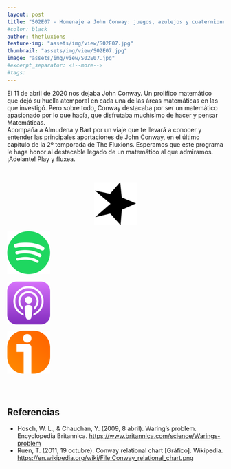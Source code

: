 ```yaml
---
layout: post
title: "S02E07 - Homenaje a John Conway: juegos, azulejos y cuaterniones"
#color: black
author: thefluxions
feature-img: "assets/img/view/S02E07.jpg"
thumbnail: "assets/img/view/S02E07.jpg"
image: "assets/img/view/S02E07.jpg"
#excerpt_separator: <!--more-->
#tags: 
---
```


El 11 de abril de 2020 nos dejaba John Conway. Un prolífico matemático que dejó su huella atemporal en cada una de las áreas matemáticas en las que investigó. Pero sobre todo, Conway destacaba por ser un matemático apasionado por lo que hacía, que disfrutaba muchísimo de hacer y pensar Matemáticas.
<br>Acompaña a Almudena y Bart por un viaje que te llevará a conocer y entender las principales aportaciones de John Conway, en el último capítulo de la 2º temporada de The Fluxions. Esperamos que este programa le haga honor al destacable legado de un matemático al que admiramos. ¡Adelante! Play y fluxea.

<br>
<p align="center">
<a href="https://www.spreaker.com/user/radiolabugr/podcast-cristobal_1" target="_blank"><img src="https://raw.githubusercontent.com/thefluxions/thefluxions.github.io/master/assets/img/archive/spreaker-logo.png" height="100" align="center"></a>

<a href="https://open.spotify.com/episode/5HH42HCuvkrBlcus9LHHKo" target="_blank"><img src="https://raw.githubusercontent.com/thefluxions/thefluxions.github.io/master/assets/img/archive/spotify-logo.png" height="100" align="center"></a>
<br><br>
<a href="" target="_blank"><img src="https://raw.githubusercontent.com/thefluxions/thefluxions.github.io/master/assets/img/archive/apple-logo.png" height="100" align="center"></a>

<a href="https://www.ivoox.com/2x07-homenaje-a-john-conway-juegos-azulejos-audios-mp3_rf_54624058_1.html" target="_blank"><img src="https://raw.githubusercontent.com/thefluxions/thefluxions.github.io/master/assets/img/archive/ivoox-logo.png" height="100" align="center"></a>
</p>
<br><br>

## Referencias

* Hosch, W. L., & Chauchan, Y. (2009, 8 abril). Waring’s problem. Encyclopedia Britannica. https://www.britannica.com/science/Warings-problem
* Ruen, T. (2011, 19 octubre). Conway relational chart [Gráfico]. Wikipedia. https://en.wikipedia.org/wiki/File:Conway_relational_chart.png